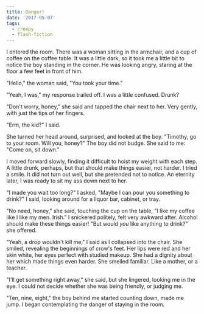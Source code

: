 ```yaml
---
title: Danger!
date: '2017-05-07'
tags:
  - creepy
  - flash-fiction
---
```


I entered the room. There was a woman sitting in the armchair, and a cup of
coffee on the coffee table. It was a little dark, so it took me a little bit to
notice the boy standing in the corner. He was looking angry, staring at the
floor a few feet in front of him.

<!-- truncate -->

"Hello," the woman said, "You took your time."

"Yeah, I was," my response trailed off. I was a little confused. Drunk?

"Don't worry, honey," she said and tapped the chair next to her. Very gently,
with just the tips of her fingers.

"Erm, the kid?" I said.

She turned her head around, surprised, and looked at the boy. "Timothy, go to
your room. Will you, honey?" The boy did not budge. She said to me: "Come on,
sit down."

I moved forward slowly, finding it difficult to hoist my weight with each step.
A little drunk, perhaps, but that should make things easier, not harder. I tried
a smile. It did not turn out well, but she pretended not to notice. An eternity
later, I was ready to sit my ass down next to her.

"I made you wait too long?" I asked, "Maybe I can pour you something to drink?"
I said, looking around for a liquor bar, cabinet, or tray.

"No need, honey," she said, touching the cup on the table, "I like my coffee
like I like my men. Irish." I snickered politely, felt very awkward after.
Alcohol should make these things easier! "But would _you_ like anything to
drink?" she offered.

"Yeah, a drop wouldn't kill me," I said as I collapsed into the chair. She
smiled, revealing the beginnings of crow's feet. Her lips were red and her skin
white, her eyes perfect with studied makeup. She had a dignity about her which
made things even harder. She smelled familiar. Like a mother, or a teacher.

"I'll get something right away," she said, but she lingered, looking me in the
eye. I could not decide whether she was being friendly, or judging me.

"Ten, nine, eight," the boy behind me started counting down, made me jump. I
began contemplating the danger of staying in the room.
